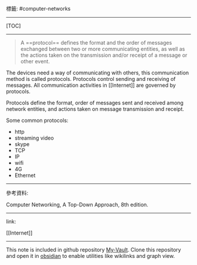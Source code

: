 標籤: #computer-networks 

---

[TOC]

---

> A ==protocol== defines the format and the order of messages exchanged between two or more communicating entities, as well as the actions taken on the transmission and/or receipt of a message or other event.

The devices need a way of communicating with others, this communication method is called protocols. Protocols control sending and receiving of messages. All communication activities in [[Internet]] are governed by protocols.

Protocols define the format, order of messages sent and received among network entities, and actions taken on message transmission and receipt.

Some common protocols:

- http
- streaming video
- skype
- TCP
- IP
- wifi
- 4G
- Ethernet

---

參考資料:

Computer Networking, A Top-Down Approach, 8th edition.

---

link:

[[Internet]]

---

This note is included in github repository [My-Vault](https://github.com/LittleD3092/My-Vault.git). Clone this repository and open it in [obsidian](https://obsidian.md/) to enable utilities like wikilinks and graph view.